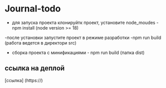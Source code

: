 # Journal-todo

- для запуска проекта клонируйтк проект, установите node_moudes - npm install (node version >= 18)

-после установки запустите проект в режиме разработки -npm run build (работа ведется в директори src)

- сборка проекта с минификациями - npm run build (папка dist)

## ссылка на деплой

[ссылка] (https://)
